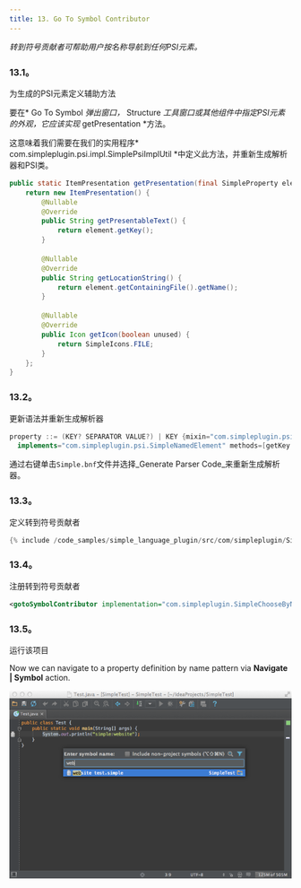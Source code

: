 ```yaml
---
title: 13. Go To Symbol Contributor
---
```


*转到符号贡献者可帮助用户按名称导航到任何PSI元素。*


### 13.1。
为生成的PSI元素定义辅助方法


要在* Go To Symbol *弹出窗口，* Structure *工具窗口或其他组件中指定PSI元素的外观，它应该实现* getPresentation *方法。


这意味着我们需要在我们的实用程序* com.simpleplugin.psi.impl.SimplePsiImplUtil *中定义此方法，并重新生成解析器和PSI类。


```java
public static ItemPresentation getPresentation(final SimpleProperty element) {
    return new ItemPresentation() {
        @Nullable
        @Override
        public String getPresentableText() {
            return element.getKey();
        }

        @Nullable
        @Override
        public String getLocationString() {
            return element.getContainingFile().getName();
        }

        @Nullable
        @Override
        public Icon getIcon(boolean unused) {
            return SimpleIcons.FILE;
        }
    };
}
```

### 13.2。
更新语法并重新生成解析器


```java
property ::= (KEY? SEPARATOR VALUE?) | KEY {mixin="com.simpleplugin.psi.impl.SimpleNamedElementImpl"
  implements="com.simpleplugin.psi.SimpleNamedElement" methods=[getKey getValue getName setName getNameIdentifier getPresentation]}
```

通过右键单击`Simple.bnf`文件并选择_Generate Parser Code_来重新生成解析器。


### 13.3。
定义转到符号贡献者


```java
{% include /code_samples/simple_language_plugin/src/com/simpleplugin/SimpleChooseByNameContributor.java %}
```

### 13.4。
注册转到符号贡献者


```xml
<gotoSymbolContributor implementation="com.simpleplugin.SimpleChooseByNameContributor"/>
```

### 13.5。
运行该项目


Now we can navigate to a property definition by name pattern via **Navigate \| Symbol** action.

![转到符号](img/go_to_symbol.png)


